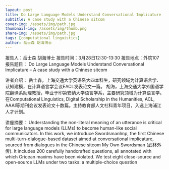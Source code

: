 ```yaml
---
layout: post
title: Do Large Language Models Understand Conversational Implicature
subtitle: A case study with a Chinese sitcom
cover-img: /assets/img/path.jpg
thumbnail-img: /assets/img/thumb.png
share-img: /assets/img/path.jpg
tags: [computational linguistics]
author: 岳士森 胡海博士
---
```


报告人：岳士森   胡海博士
报告时间：3月28日12:30-13:30
报告地点：外院107
报告题目： Do Large Language Models Understand Conversational Implicature – A case study with a Chinese sitcom
 
讲者介绍：
岳士森，上海交通大学英语系大四本科生，研究领域为计算语言学、认知建模，在计算语言学会议EACL发表论文一篇。
胡海，上海交通大学外国语学院翻译系助理教授，毕业于印第安纳大学语言学系，主要研究领域为计算语言学。在Computational Linguistics, Digital Scholarship in the Humanities, ACL, AAAI等期刊会议发表论文十数篇。主持教育部人文社科青年项目，入选上海浦江人才计划。
 
讲座摘要：
Understanding the non-literal meaning of an utterance is critical for large language models (LLMs) to become human-like social communicators. In this work, we introduce SwordsmanImp, the first Chinese multi-turn-dialogue-based dataset aimed at conversational implicature, sourced from dialogues in the Chinese sitcom My Own Swordsman (武林外传). It includes 200 carefully handcrafted questions, all annotated with which Gricean maxims have been violated.  We test eight close-source and open-source LLMs under two tasks: a multiple-choice question

